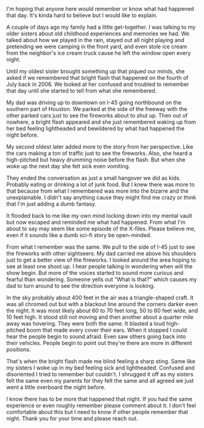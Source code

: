  I'm hoping that anyone here would remember or know what had happened that day. It's kinda hard to believe but I would like to explain. 

A couple of days ago my family had a little get-together. I was talking to my older sisters about old childhood experiences and memories we had. We talked about how we played in the rain, stayed out all night playing and pretending we were camping in the front yard, and even stole ice cream from the neighbor's ice cream truck cause he left the window open every night. 

 Until my oldest sister brought something up that piqued our minds, she asked if we remembered that bright flash that happened on the fourth of July back in 2006. We looked at her confused and troubled to remember that day until she started to tell from what she remembered. 

   My dad was driving up to downtown on I-45 going northbound on the southern part of Houston. We parked at the side of the freeway with the other parked cars just to see the fireworks about to shut up. Then out of nowhere, a bright flash appeared and she just remembered waking up from her bed feeling lightheaded and bewildered by what had happened the night before. 

  My second oldest later added more to the story from her perspective. Like the cars making a ton of traffic just to see the fireworks. Also, she heard a high-pitched but heavy drumming noise before the flash. But when she woke up the next day she felt sick even vomiting.

  They ended the conversation as just a small hangover we did as kids. Probably eating or drinking a lot of junk food. But I knew there was more to that because from what I remembered was more into the bizarre and the unexplainable. I didn't say anything cause they might find me crazy or think that I'm just adding a dumb fantasy. 

  It flooded back to me like my own mind locking down into my mental vault but now escaped and reminded me what had happened. From what I'm about to say may seem like some episode of the X-files. Please believe me, even if it sounds like a dumb sci-fi story be open-minded.

 From what I remember was the same. We pull to the side of I-45 just to see the fireworks with other sightseers. My dad carried me above his shoulders just to get a better view of the fireworks. I looked around the area hoping to see at least one shoot up.  I hear people talking in wondering when will the show begin. But more of the voices started to sound more curious and fearful than wondering. Someone yells out “What is that?” which causes my dad to turn around to see the direction everyone is looking.

  In the sky probably about 400 feet in the air was a triangle-shaped craft. It was all chromed out but with a blackout line around the corners darker even the night. It was most likely about 60 to 70 feet long, 50 to 60 feet wide, and 10 feet high. It stood still not moving and then another about a quarter mile away was hovering. They were both the same. It blasted a loud high-pitched boom that made every cover their ears. When it stopped I could hear the people begin to sound afraid. Even saw others going back into their vehicles. People begin to point out they're there are more in different positions.

  That's when the bright flash made me blind feeling a sharp sting. Same like my sisters I woke up in my bed feeling sick and lightheaded. Confused and disoriented I tried to remember but couldn't. I shrugged it off as my sisters felt the same even my parents for they felt the same and all agreed we just went a little overboard the night before.

 I know there has to be more that happened that night. If you had the same experience or even roughly remember please comment about it. I don't feel comfortable about this but I need to know if other people remember that night. Thank you for your time and please reach out.